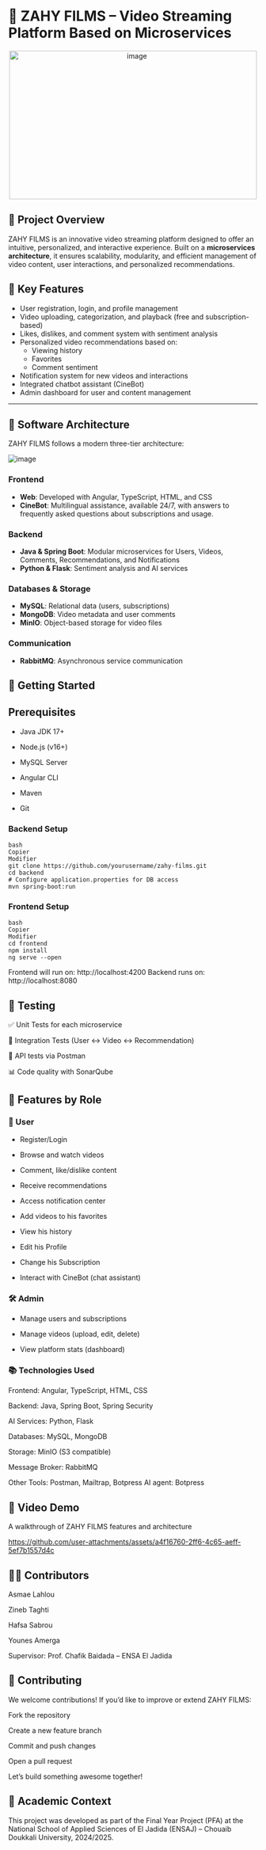 # 🎥 ZAHY FILMS – Video Streaming Platform Based on Microservices
<p align="center">
  <img 
    alt="image" 
    src="https://github.com/user-attachments/assets/89f337a6-bfb7-444c-8fc4-b12f2d7850e2" 
    style="width: 500px; height: 300px;" 
  />
</p>

## 🧠 Project Overview

ZAHY FILMS is an innovative video streaming platform designed to offer an intuitive, personalized, and interactive experience. Built on a **microservices architecture**, it ensures scalability, modularity, and efficient management of video content, user interactions, and personalized recommendations.

## 🔑 Key Features

- User registration, login, and profile management
- Video uploading, categorization, and playback (free and subscription-based)
- Likes, dislikes, and comment system with sentiment analysis
- Personalized video recommendations based on:
  - Viewing history
  - Favorites
  - Comment sentiment
- Notification system for new videos and interactions
- Integrated chatbot assistant (CineBot)
- Admin dashboard for user and content management

---

## 🧱 Software Architecture

ZAHY FILMS follows a modern three-tier architecture:

![image](https://github.com/user-attachments/assets/d1a3571c-222b-4336-ba36-956013544e75)

### Frontend
- **Web**: Developed with Angular, TypeScript, HTML, and CSS
- **CineBot**: Multilingual assistance, available 24/7, with answers to frequently asked questions about subscriptions and usage.
### Backend
- **Java & Spring Boot**: Modular microservices for Users, Videos, Comments, Recommendations, and Notifications
- **Python & Flask**: Sentiment analysis and AI services

### Databases & Storage
- **MySQL**: Relational data (users, subscriptions)
- **MongoDB**: Video metadata and user comments
- **MinIO**: Object-based storage for video files

### Communication
- **RabbitMQ**: Asynchronous service communication

## 🚀 Getting Started
## Prerequisites
- Java JDK 17+

- Node.js (v16+)
  
- MySQL Server
  
- Angular CLI
  
- Maven
  
- Git

### Backend Setup
```
bash
Copier
Modifier
git clone https://github.com/yourusername/zahy-films.git
cd backend
# Configure application.properties for DB access
mvn spring-boot:run
```
### Frontend Setup
```
bash
Copier
Modifier
cd frontend
npm install
ng serve --open
```
Frontend will run on: http://localhost:4200
Backend runs on: http://localhost:8080

## 🧪 Testing
✅ Unit Tests for each microservice

🔁 Integration Tests (User ↔ Video ↔ Recommendation)

🧪 API tests via Postman

📊 Code quality with SonarQube

## 📱 Features by Role
### 👤 User
- Register/Login

- Browse and watch videos

- Comment, like/dislike content

- Receive recommendations

- Access notification center
  
- Add videos to his favorites
  
- View his history
  
- Edit his Profile
  
- Change his Subscription

- Interact with CineBot (chat assistant)

### 🛠️ Admin
- Manage users and subscriptions

- Manage videos (upload, edit, delete)

- View platform stats (dashboard)

### 📚 Technologies Used
Frontend: Angular, TypeScript, HTML, CSS

Backend: Java, Spring Boot, Spring Security

AI Services: Python, Flask

Databases: MySQL, MongoDB

Storage: MinIO (S3 compatible)

Message Broker: RabbitMQ

Other Tools: Postman, Mailtrap, Botpress
AI agent: Botpress

## 🎥 Video Demo
A walkthrough of ZAHY FILMS features and architecture

https://github.com/user-attachments/assets/a4f16760-2ff6-4c65-aeff-5ef7b1557d4c

## 👨‍💻 Contributors
Asmae Lahlou 

Zineb Taghti

Hafsa Sabrou

Younes Amerga

Supervisor: Prof. Chafik Baidada – ENSA El Jadida

## 🤝 Contributing
We welcome contributions! If you’d like to improve or extend ZAHY FILMS:

Fork the repository

Create a new feature branch

Commit and push changes

Open a pull request

Let’s build something awesome together!

## 🏫 Academic Context
This project was developed as part of the Final Year Project (PFA) at the National School of Applied Sciences of El Jadida (ENSAJ) – Chouaib Doukkali University, 2024/2025.





